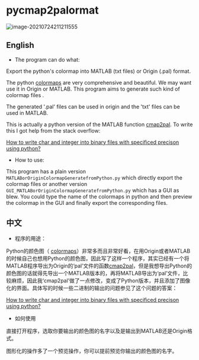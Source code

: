 # pycmap2palormat

![image-20210724211211555](C:\Users\knifelee\AppData\Roaming\Typora\typora-user-images\image-20210724211211555.png)

## English 

* The program can do what: 

Export the python's colormap into MATLAB (txt files) or Origin (.pal) format. 

The python [colormaps](https://matplotlib.org/stable/tutorials/colors/colormaps.html) are very comprehensive and beautiful. We may want use it in Origin or MATLAB. This program aims to generate such kind of colormap files .

[](https://matplotlib.org/stable/_images/sphx_glr_colormaps_003.png)

The generated '.pal' files can be used in origin and the 'txt' files can be used in MATLAB.

This is actually a python version of the MATLAB function [cmap2pal](https://www.mathworks.com/matlabcentral/fileexchange/43114-cmap2pal-convert-matlab-colormap-to-binary-pal-format). To write this I got help from the stack overflow:

[How to write char and integer into binary files with specificed precison using python?](https://stackoverflow.com/questions/68506574/how-to-write-char-and-integer-into-binary-files-with-specificed-precison-using-p)

* How to use:

This program has a plain version `MATLABorOriginColormapGeneratefromPython.py` which directly export the colormap files or another version `GUI_MATLABorOriginColormapGeneratefromPython.py` which has a GUI as blew. You could type  the name of the colormaps in python and then preview the colormap in the GUI and finally export the corresponding files.



## 中文

* 程序的用途：

Python的颜色图（ [colormaps](https://matplotlib.org/stable/tutorials/colors/colormaps.html)）非常多而且非常好看，在用Origin或者MATLAB的时候自己也想用Python的颜色图，因此写了这样一个程序，其实已经有一个将MATLAB程序导出为Origin的‘pal’文件的函数[cmap2pal](https://www.mathworks.com/matlabcentral/fileexchange/43114-cmap2pal-convert-matlab-colormap-to-binary-pal-format)，但是我想导出Python的颜色图的话就得先导出一个MATLAB版本的，再将MATLAB导出为‘pal’文件，比较麻烦，因此我‘cmap2pal’做了一点修改，变成了Python版本，并且添加了图像化的界面。具体写的时候一些二进制的输出的问题参见了这个问题的答案：

[How to write char and integer into binary files with specificed precison using python?](https://stackoverflow.com/questions/68506574/how-to-write-char-and-integer-into-binary-files-with-specificed-precison-using-p)

* 如何使用

直接打开程序，选取你要输出的颜色图的名字以及是输出到MATLAB还是Origin格式。

图形化的操作多了一个预览操作，你可以提前预览你输出的颜色图的名字。









